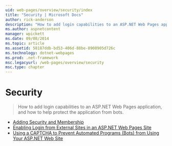 ```yaml
---
uid: web-pages/overview/security/index
title: "Security | Microsoft Docs"
author: rick-anderson
description: "How to add login capabilities to an ASP.NET Web Pages application, and how to help protect the application from bots."
ms.author: aspnetcontent
manager: wpickett
ms.date: 09/08/2014
ms.topic: article
ms.assetid: 58187ddb-bd53-406d-88be-8908905d726c
ms.technology: dotnet-webpages
ms.prod: .net-framework
msc.legacyurl: /web-pages/overview/security
msc.type: chapter
---
```

Security
====================
> How to add login capabilities to an ASP.NET Web Pages application, and how to help protect the application from bots.


- [Adding Security and Membership](16-adding-security-and-membership.md)
- [Enabling Login from External Sites in an ASP.NET Web Pages Site](enabling-login-from-external-sites-in-an-aspnet-web-pages-site.md)
- [Using a CAPTCHA to Prevent Automated Programs (Bots) from Using Your ASP.NET Web Site](using-a-catpcha-to-prevent-automated-programs-bots-from-using-your-aspnet-web-site.md)
